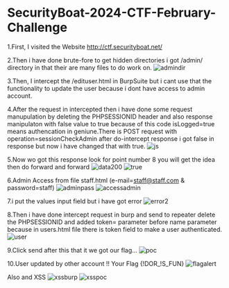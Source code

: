 # SecurityBoat-2024-CTF-February-Challenge

1.First, I visited the Website http://ctf.securityboat.net/

2.Then i have done brute-fore to get hidden directories i got /admin/ directory in that their are many files to do work on.
![admindir](https://github.com/zaidbhati784/SecurityBoat-2024-CTF-February-Challenge/assets/114328894/db0791fd-3943-4c14-ac87-a0e510d92741)


3.Then, I intercept the /edituser.html in BurpSuite but i cant use that the functionality to update the user because i dont have access to admin account.


4.After the request in intercepted then i have done some request manupulation by deleting the PHPSESSIONID header and also response manipulaton with false value to true because of this code isLogged=true means authencation in geniune.There is POST request with operation=sessionCheckAdmin after do-intercept response i got false in response but now i have changed that with true.
![js](https://github.com/zaidbhati784/SecurityBoat-2024-CTF-February-Challenge/assets/114328894/061848c7-bd41-4600-8e4e-9e46e00f614b)


5.Now wo got this response look for point number 8 you will get the idea then do forward and forward
![data200](https://github.com/zaidbhati784/SecurityBoat-2024-CTF-February-Challenge/assets/114328894/a1f01d56-30cc-4099-ba96-218abd8f4d45)
![true](https://github.com/zaidbhati784/SecurityBoat-2024-CTF-February-Challenge/assets/114328894/dea93cda-ac0d-4be5-a411-b80c3184653d)



6.Admin Access from file staff.html (e-mail=staff@staff.com & password=staff)
![adminpass](https://github.com/zaidbhati784/SecurityBoat-2024-CTF-February-Challenge/assets/114328894/01efa233-b334-41ea-8342-1e04cc58288a)
![accessadmin](https://github.com/zaidbhati784/SecurityBoat-2024-CTF-February-Challenge/assets/114328894/2d796230-17a1-487c-b8f4-caad29eff6eb)



7.i put the values input field but i have got error
![error2](https://github.com/zaidbhati784/SecurityBoat-2024-CTF-February-Challenge/assets/114328894/212f6169-4c26-4002-aad1-9bf6b1a44b25)



8.Then i have done intercept request in burp and send to repeater delete the PHPSESSIONID and added token= parameter before name parameter because in users.html file there is token field to make a user authenticated.
![user](https://github.com/zaidbhati784/SecurityBoat-2024-CTF-February-Challenge/assets/114328894/322934be-3199-4c54-b7a9-5d51c6f738d8)


9.Click send after this that it we got our flag...
![poc](https://github.com/zaidbhati784/SecurityBoat-2024-CTF-February-Challenge/assets/114328894/7082f705-aefd-4c1c-aca0-cd7ba65856a3)


10.User updated by other account !! Your Flag {!DOR_!S_FUN}
![flagalert](https://github.com/zaidbhati784/SecurityBoat-2024-CTF-February-Challenge/assets/114328894/c9bafae8-e7dd-441e-bde7-71b96d73868d)


Also and XSS
![xssburp](https://github.com/zaidbhati784/SecurityBoat-2024-CTF-February-Challenge/assets/114328894/a1ce191e-3212-460d-8edb-62e5dd310aea)
![xsspoc](https://github.com/zaidbhati784/SecurityBoat-2024-CTF-February-Challenge/assets/114328894/29fe5412-41a7-429e-8190-d30221a6c253)
